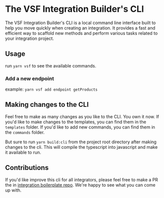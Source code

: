 # The VSF Integration Builder's CLI

The VSF Integration Builder's CLI is a local command line interface built to help you move quickly when creating an integration. It provides a fast and efficient way to scaffold new methods and perform various tasks related to your integration project.

## Usage
run `yarn vsf` to see the available commands.

### Add a new endpoint
example: `yarn vsf add endpoint getProducts`


## Making changes to the CLI
Feel free to make as many changes as you like to the CLI. You own it now. If you'd like to make changes to the templates, you can find them in the `templates` folder. If you'd like to add new commands, you can find them in the `commands` folder.

But sure to run `yarn build:cli` from the project root directory after making changes to the cli. This will compile the typescript into javascript and make it available to run.

## Contributions
If you'd like improve this cli for all integrators, please feel free to make a PR the in [integration boilerplate repo](https://github.com/vuestorefront/integration-boilerplate). We're happy to see what you can come up with.
